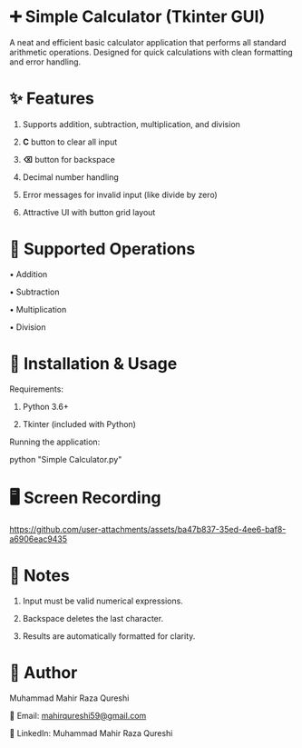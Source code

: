 # ➕ Simple Calculator (Tkinter GUI)

A neat and efficient basic calculator application that performs all standard arithmetic operations. Designed for quick calculations with clean formatting and error handling.

# ✨ Features

1. Supports addition, subtraction, multiplication, and division

2. **C** button to clear all input

3. **⌫** button for backspace

4. Decimal number handling

5. Error messages for invalid input (like divide by zero)

6. Attractive UI with button grid layout

# 🧮 Supported Operations

• Addition

• Subtraction

• Multiplication

• Division

# 🚀 Installation & Usage

Requirements:

1. Python 3.6+

2. Tkinter (included with Python)

Running the application:


python "Simple Calculator.py"

# 🖥️ Screen Recording

https://github.com/user-attachments/assets/ba47b837-35ed-4ee6-baf8-a6906eac9435

# 📝 Notes

1. Input must be valid numerical expressions.

2. Backspace deletes the last character.

3. Results are automatically formatted for clarity.

# 👤 Author

Muhammad Mahir Raza Qureshi

📧 Email: mahirqureshi59@gmail.com

🔗 LinkedIn: Muhammad Mahir Raza Qureshi
